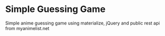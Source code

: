 # Simple Guessing Game
Simple anime guessing game using materialize, jQuery and public rest api from myanimelist.net

